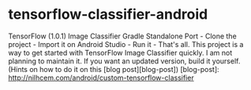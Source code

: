 # tensorflow-classifier-android
TensorFlow (1.0.1) Image Classifier Gradle Standalone Port  - Clone the project - Import it on Android Studio - Run it - That's all.  This project is a way to get started with TensorFlow Image Classifier quickly.  I am not planning to maintain it. If you want an updated version, build it yourself.  (Hints on how to do it on this [blog post][blog-post])  [blog-post]: http://nilhcem.com/android/custom-tensorflow-classifier
